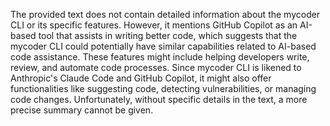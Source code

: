 ﻿The provided text does not contain detailed information about the mycoder CLI or its specific features. However, it mentions GitHub Copilot as an AI-based tool that assists in writing better code, which suggests that the mycoder CLI could potentially have similar capabilities related to AI-based code assistance. These features might include helping developers write, review, and automate code processes. Since mycoder CLI is likened to Anthropic's Claude Code and GitHub Copilot, it might also offer functionalities like suggesting code, detecting vulnerabilities, or managing code changes. Unfortunately, without specific details in the text, a more precise summary cannot be given.

